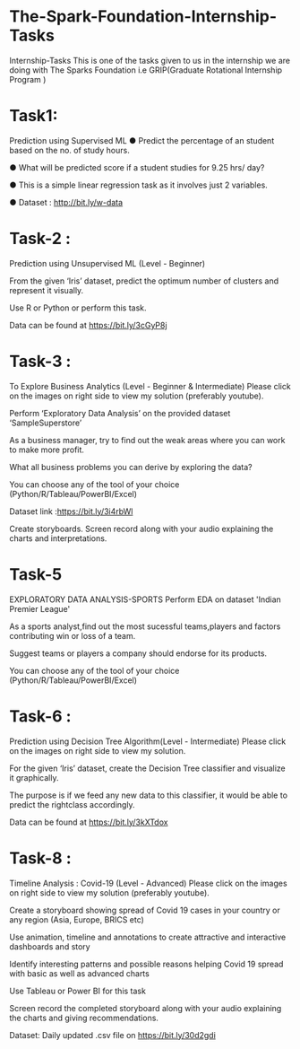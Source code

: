 # The-Spark-Foundation-Internship-Tasks
Internship-Tasks
This is one of the tasks given to us in the internship we are doing with The Sparks Foundation i.e GRIP(Graduate Rotational Internship Program )

# Task1:
Prediction using Supervised ML
● Predict the percentage of an student based on the no. of study hours.

● What will be predicted score if a student studies for 9.25 hrs/ day?

● This is a simple linear regression task as it involves just 2 variables.

● Dataset : http://bit.ly/w-data

# Task-2 :
Prediction using Unsupervised ML (Level - Beginner)

From the given ‘Iris’ dataset, predict the optimum number of clusters and represent it visually.

Use R or Python or perform this task.

Data can be found at https://bit.ly/3cGyP8j

# Task-3 : 

To Explore Business Analytics (Level - Beginner & Intermediate)
Please click on the images on right side to view my solution (preferably youtube).

Perform ‘Exploratory Data Analysis’ on the provided dataset ‘SampleSuperstore’

As a business manager, try to find out the weak areas where you can work to make more profit.

What all business problems you can derive by exploring the data?

You can choose any of the tool of your choice (Python/R/Tableau/PowerBI/Excel)

Dataset link :https://bit.ly/3i4rbWl

Create storyboards. Screen record along with your audio explaining the charts and interpretations.

# Task-5
EXPLORATORY DATA ANALYSIS-SPORTS 
Perform EDA on dataset 'Indian Premier League'

As a sports analyst,find out the most sucessful teams,players and factors contributing win or loss of a team.

Suggest teams or players a company should endorse for its products.

You can choose any of the tool of your choice (Python/R/Tableau/PowerBI/Excel)

# Task-6 : 

Prediction using Decision Tree Algorithm(Level - Intermediate)
Please click on the images on right side to view my solution.

For the given ‘Iris’ dataset, create the Decision Tree classifier and visualize it graphically.

The purpose is if we feed any new data to this classifier, it would be able to predict the rightclass accordingly.

Data can be found at https://bit.ly/3kXTdox

# Task-8 : 
Timeline Analysis : Covid-19 (Level - Advanced)
Please click on the images on right side to view my solution (preferably youtube).

Create a storyboard showing spread of Covid 19 cases in your country or any region (Asia, Europe, BRICS etc)

Use animation, timeline and annotations to create attractive and interactive dashboards and story

Identify interesting patterns and possible reasons helping Covid 19 spread with basic as well as advanced charts

Use Tableau or Power BI for this task

Screen record the completed storyboard along with your audio explaining the charts and giving recommendations.

Dataset: Daily updated .csv file on https://bit.ly/30d2gdi
